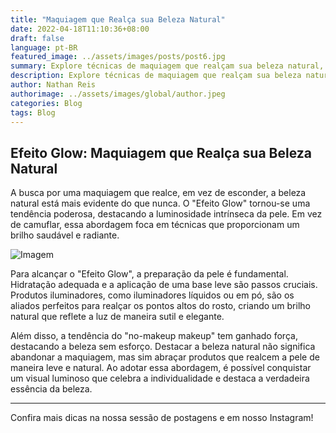 ```yaml
---
title: "Maquiagem que Realça sua Beleza Natural"
date: 2022-04-18T11:10:36+08:00
draft: false
language: pt-BR
featured_image: ../assets/images/posts/post6.jpg
summary: Explore técnicas de maquiagem que realçam sua beleza natural, enfatizando o famoso efeito "glow". Descubra truques e produtos para conquistar uma aparência radiante e luminosa.
description: Explore técnicas de maquiagem que realçam sua beleza natural, enfatizando o famoso efeito "glow". Descubra truques e produtos para conquistar uma aparência radiante e luminosa.
author: Nathan Reis
authorimage: ../assets/images/global/author.jpeg
categories: Blog
tags: Blog
---
```


## Efeito Glow: Maquiagem que Realça sua Beleza Natural

A busca por uma maquiagem que realce, em vez de esconder, a beleza natural está mais evidente do que nunca. O "Efeito Glow" tornou-se uma tendência poderosa, destacando a luminosidade intrínseca da pele. Em vez de camuflar, essa abordagem foca em técnicas que proporcionam um brilho saudável e radiante.

![Imagem](https://img.freepik.com/free-photo/tanned-long-haired-woman-white-top-with-floral-print-enjoying-summer-day-vacation-warm-country_197531-17030.jpg?w=1380&t=st=1706619526~exp=1706620126~hmac=dcb17b3f5bc193d0e1102a25c78cd502ac5af73bccc4e0c41847b851873e64f7)

Para alcançar o "Efeito Glow", a preparação da pele é fundamental. Hidratação adequada e a aplicação de uma base leve são passos cruciais. Produtos iluminadores, como iluminadores líquidos ou em pó, são os aliados perfeitos para realçar os pontos altos do rosto, criando um brilho natural que reflete a luz de maneira sutil e elegante.

Além disso, a tendência do "no-makeup makeup" tem ganhado força, destacando a beleza sem esforço. Destacar a beleza natural não significa abandonar a maquiagem, mas sim abraçar produtos que realcem a pele de maneira leve e natural. Ao adotar essa abordagem, é possível conquistar um visual luminoso que celebra a individualidade e destaca a verdadeira essência da beleza.

---

Confira mais dicas na nossa sessão de postagens e em nosso Instagram!
